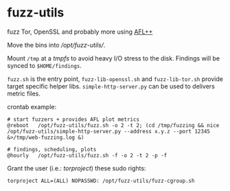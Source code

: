 # fuzz-utils
fuzz Tor, OpenSSL and probably more using [AFL++](https://github.com/AFLplusplus/AFLplusplus/)

Move the bins into */opt/fuzz-utils/*.

Mount `/tmp` at a *tmpfs* to avoid heavy I/O stress to the disk.
Findings will be synced to `$HOME/findings`.

`fuzz.sh` is the entry point, `fuzz-lib-openssl.sh` and `fuzz-lib-tor.sh` provide target specific helper libs.
`simple-http-server.py` can be used to delivers metric files.

crontab example:

```
# start fuzzers + provides AFL plot metrics
@reboot   /opt/fuzz-utils/fuzz.sh -o 2 -t 2; (cd /tmp/fuzzing && nice /opt/fuzz-utils/simple-http-server.py --address x.y.z --port 12345 &>/tmp/web-fuzzing.log &)

# findings, scheduling, plots
@hourly   /opt/fuzz-utils/fuzz.sh -f -o 2 -t 2 -p -f
```

Grant the user (i.e.: *torproject*) these sudo rights:

```
torproject ALL=(ALL) NOPASSWD: /opt/fuzz-utils/fuzz-cgroup.sh
```

